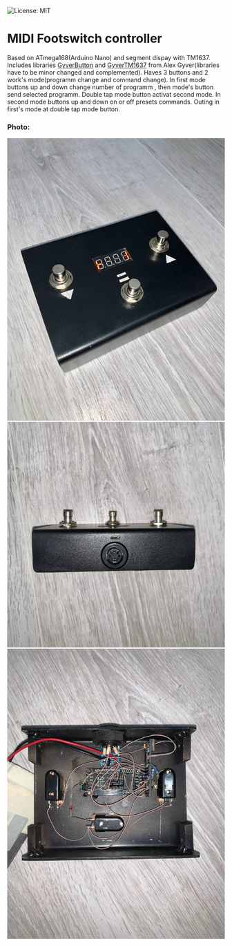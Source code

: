 ![License: MIT](https://img.shields.io/github/license/KorsakAndrey/led_lamp)
# MIDI Footswitch controller
Based on ATmega168(Arduino Nano) and segment dispay with TM1637.
Includes libraries [GyverButton](https://github.com/GyverLibs/GyverButton) and [GyverTM1637](https://github.com/GyverLibs/GyverTM1637) from Alex Gyver(libraries have to be minor changed and complemented).
Haves 3 buttons and 2 work's mode(programm change and command change). In first mode buttons up and down change number of programm , then  mode's button send selected programm. Double tap mode button activat second mode. In second mode buttons up and down on or off presets commands. Outing in first's mode at double tap mode button.
### Photo:
![Mesage log ](/.img/1.jpg)
![Mesage log ](/.img/2.jpg)
![Mesage log ](/.img/3.jpg)

